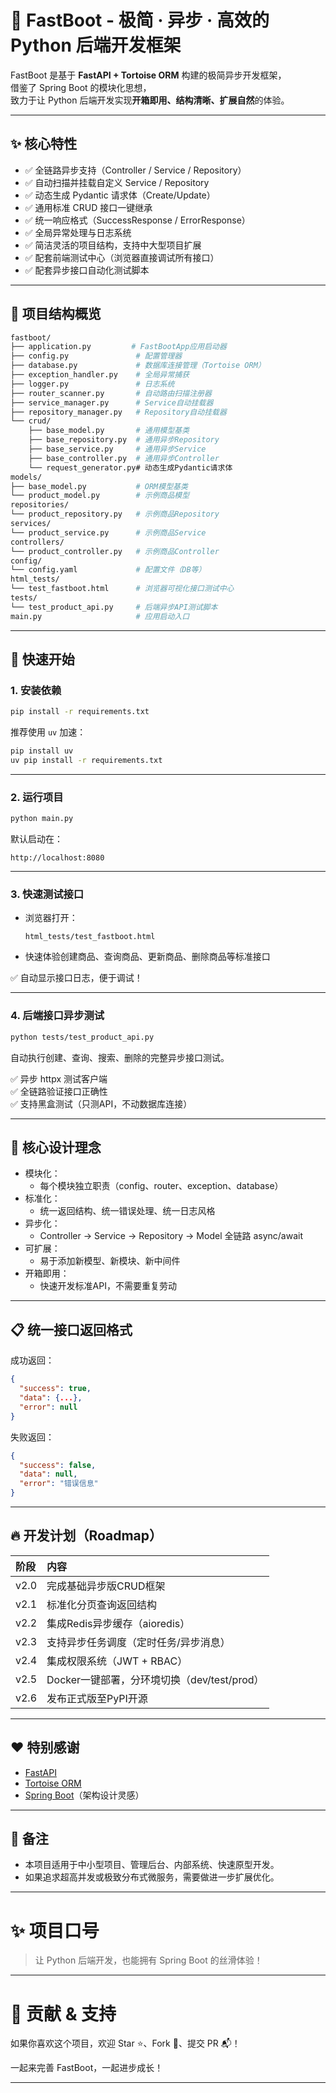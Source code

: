# 🚀 FastBoot - 极简 · 异步 · 高效的 Python 后端开发框架

FastBoot 是基于 **FastAPI + Tortoise ORM** 构建的极简异步开发框架，  
借鉴了 Spring Boot 的模块化思想，  
致力于让 Python 后端开发实现**开箱即用、结构清晰、扩展自然**的体验。

---

## ✨ 核心特性

- ✅ 全链路异步支持（Controller / Service / Repository）
- ✅ 自动扫描并挂载自定义 Service / Repository
- ✅ 动态生成 Pydantic 请求体（Create/Update）
- ✅ 通用标准 CRUD 接口一键继承
- ✅ 统一响应格式（SuccessResponse / ErrorResponse）
- ✅ 全局异常处理与日志系统
- ✅ 简洁灵活的项目结构，支持中大型项目扩展
- ✅ 配套前端测试中心（浏览器直接调试所有接口）
- ✅ 配套异步接口自动化测试脚本

---

## 📂 项目结构概览

```bash
fastboot/
├── application.py         # FastBootApp应用启动器
├── config.py               # 配置管理器
├── database.py             # 数据库连接管理（Tortoise ORM）
├── exception_handler.py    # 全局异常捕获
├── logger.py               # 日志系统
├── router_scanner.py       # 自动路由扫描注册器
├── service_manager.py      # Service自动挂载器
├── repository_manager.py   # Repository自动挂载器
└── crud/
    ├── base_model.py       # 通用模型基类
    ├── base_repository.py  # 通用异步Repository
    ├── base_service.py     # 通用异步Service
    ├── base_controller.py  # 通用异步Controller
    └── request_generator.py# 动态生成Pydantic请求体
models/
├── base_model.py           # ORM模型基类
└── product_model.py        # 示例商品模型
repositories/
└── product_repository.py   # 示例商品Repository
services/
└── product_service.py      # 示例商品Service
controllers/
└── product_controller.py   # 示例商品Controller
config/
└── config.yaml             # 配置文件（DB等）
html_tests/
└── test_fastboot.html      # 浏览器可视化接口测试中心
tests/
└── test_product_api.py     # 后端异步API测试脚本
main.py                     # 应用启动入口
```

---

## 🚀 快速开始

### 1. 安装依赖

```bash
pip install -r requirements.txt
```

推荐使用 `uv` 加速：

```bash
pip install uv
uv pip install -r requirements.txt
```

---

### 2. 运行项目

```bash
python main.py
```

默认启动在：

```
http://localhost:8080
```

---

### 3. 快速测试接口

- 浏览器打开：
  ```
  html_tests/test_fastboot.html
  ```
- 快速体验创建商品、查询商品、更新商品、删除商品等标准接口

✅ 自动显示接口日志，便于调试！

---

### 4. 后端接口异步测试

```bash
python tests/test_product_api.py
```

自动执行创建、查询、搜索、删除的完整异步接口测试。

✅ 异步 httpx 测试客户端  
✅ 全链路验证接口正确性  
✅ 支持黑盒测试（只测API，不动数据库连接）

---

## 🧠 核心设计理念

- 模块化：
  - 每个模块独立职责（config、router、exception、database）
- 标准化：
  - 统一返回结构、统一错误处理、统一日志风格
- 异步化：
  - Controller → Service → Repository → Model 全链路 async/await
- 可扩展：
  - 易于添加新模型、新模块、新中间件
- 开箱即用：
  - 快速开发标准API，不需要重复劳动

---

## 📋 统一接口返回格式

成功返回：

```json
{
  "success": true,
  "data": {...},
  "error": null
}
```

失败返回：

```json
{
  "success": false,
  "data": null,
  "error": "错误信息"
}
```

---

## 🔥 开发计划（Roadmap）

| 阶段       | 内容                                  |
|:-----------|:-------------------------------------|
| v2.0       | 完成基础异步版CRUD框架                  |
| v2.1       | 标准化分页查询返回结构                  |
| v2.2       | 集成Redis异步缓存（aioredis）            |
| v2.3       | 支持异步任务调度（定时任务/异步消息）    |
| v2.4       | 集成权限系统（JWT + RBAC）              |
| v2.5       | Docker一键部署，分环境切换（dev/test/prod）|
| v2.6       | 发布正式版至PyPI开源                     |

---

## ❤️ 特别感谢

- [FastAPI](https://fastapi.tiangolo.com/)
- [Tortoise ORM](https://tortoise-orm.readthedocs.io/)
- [Spring Boot](https://spring.io/projects/spring-boot)（架构设计灵感）

---

## 📌 备注

- 本项目适用于中小型项目、管理后台、内部系统、快速原型开发。
- 如果追求超高并发或极致分布式微服务，需要做进一步扩展优化。

---

# ✨ 项目口号

> 让 Python 后端开发，也能拥有 Spring Boot 的丝滑体验！

---

# 📢 贡献 & 支持

如果你喜欢这个项目，欢迎 Star ⭐、Fork 🍴、提交 PR 📬！

一起来完善 FastBoot，一起进步成长！

---